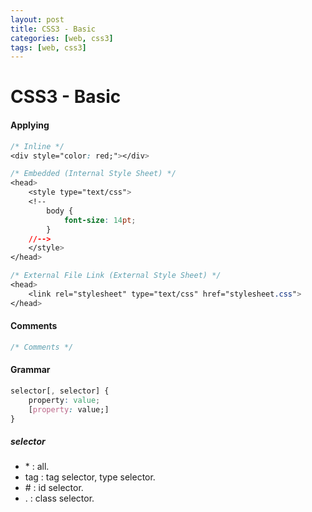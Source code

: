 ```yaml
---
layout: post
title: CSS3 - Basic
categories: [web, css3]
tags: [web, css3]
---
```




# CSS3 - Basic

####  Applying

```css
/* Inline */
<div style="color: red;"></div>

/* Embedded (Internal Style Sheet) */
<head>
	<style type="text/css">
	<!--
		body {
    		font-size: 14pt;
		}
	//-->
	</style>
</head>

/* External File Link (External Style Sheet) */
<head>
	<link rel="stylesheet" type="text/css" href="stylesheet.css">
</head>
```

#### Comments

```css
/* Comments */
```

#### Grammar

```css
selector[, selector] {
    property: value;
    [property: value;]
}
```

##### selector

- \* : all.
- tag : tag selector, type selector.
- \# : id selector.
- . : class selector.

